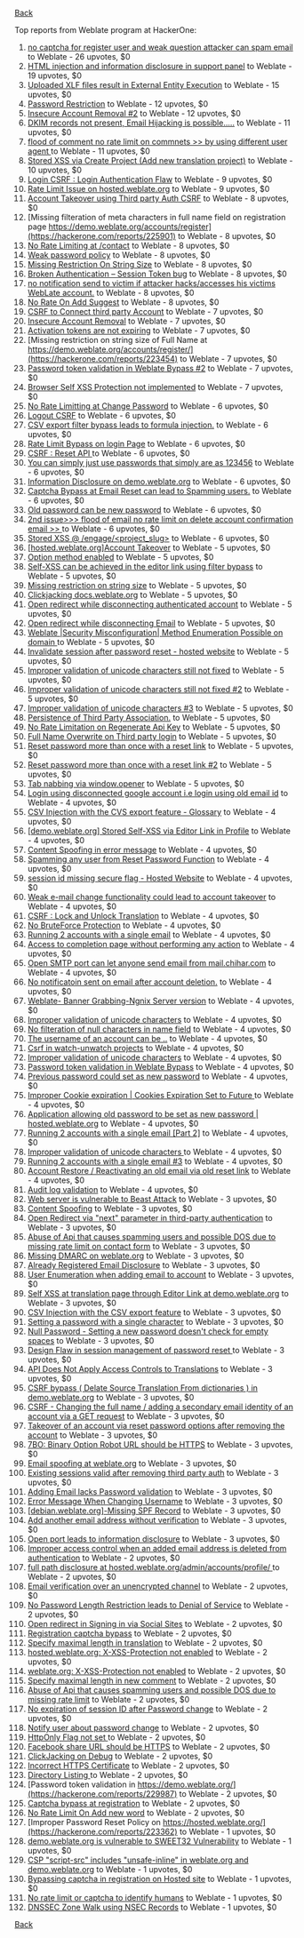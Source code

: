 [Back](../README.md)

Top reports from Weblate program at HackerOne:

1. [no captcha for register user and weak question attacker can spam email](https://hackerone.com/reports/236398) to Weblate - 26 upvotes, $0
2. [HTML injection and information disclosure in support panel](https://hackerone.com/reports/634312) to Weblate - 19 upvotes, $0
3. [Uploaded XLF files result in External Entity Execution](https://hackerone.com/reports/232614) to Weblate - 15 upvotes, $0
4. [Password Restriction](https://hackerone.com/reports/229920) to Weblate - 12 upvotes, $0
5. [Insecure Account Removal #2](https://hackerone.com/reports/229532) to Weblate - 12 upvotes, $0
6. [DKIM records not present, Email Hijacking is possible.....](https://hackerone.com/reports/253926) to Weblate - 11 upvotes, $0
7. [flood of comment no rate  limit on commnets \>\>  by using different user agent ](https://hackerone.com/reports/404035) to Weblate - 11 upvotes, $0
8. [Stored XSS via Create Project (Add new translation project)](https://hackerone.com/reports/610219) to Weblate - 10 upvotes, $0
9. [Login CSRF : Login Authentication Flaw](https://hackerone.com/reports/229528) to Weblate - 9 upvotes, $0
10. [Rate Limit Issue on hosted.weblate.org](https://hackerone.com/reports/229825) to Weblate - 9 upvotes, $0
11. [Account Takeover using Third party Auth CSRF](https://hackerone.com/reports/225653) to Weblate - 8 upvotes, $0
12. [Missing filteration of meta characters in full name field on registration page https://demo.weblate.org/accounts/register](https://hackerone.com/reports/225901) to Weblate - 8 upvotes, $0
13. [No Rate Limiting at /contact](https://hackerone.com/reports/229511) to Weblate - 8 upvotes, $0
14. [Weak password policy](https://hackerone.com/reports/224572) to Weblate - 8 upvotes, $0
15. [Missing Restriction On String Size](https://hackerone.com/reports/257376) to Weblate - 8 upvotes, $0
16. [Broken Authentication – Session Token bug](https://hackerone.com/reports/400826) to Weblate - 8 upvotes, $0
17. [no notification send to victim if attacker hacks/accesses his victims WebLate account.](https://hackerone.com/reports/282772) to Weblate - 8 upvotes, $0
18. [No Rate On Add Suggest](https://hackerone.com/reports/481654) to Weblate - 8 upvotes, $0
19. [CSRF to Connect third party Account](https://hackerone.com/reports/225100) to Weblate - 7 upvotes, $0
20. [Insecure Account Removal](https://hackerone.com/reports/223355) to Weblate - 7 upvotes, $0
21. [Activation tokens are not expiring](https://hackerone.com/reports/223339) to Weblate - 7 upvotes, $0
22. [Missing restriction on string size of Full Name at https://demo.weblate.org/accounts/register/](https://hackerone.com/reports/223454) to Weblate - 7 upvotes, $0
23. [Password token validation in Weblate Bypass #2](https://hackerone.com/reports/244287) to Weblate - 7 upvotes, $0
24. [Browser Self XSS Protection not implemented](https://hackerone.com/reports/400781) to Weblate - 7 upvotes, $0
25. [No Rate Limitting at Change Password](https://hackerone.com/reports/223694) to Weblate - 6 upvotes, $0
26. [Logout CSRF](https://hackerone.com/reports/223329) to Weblate - 6 upvotes, $0
27. [CSV export filter bypass leads to formula injection.](https://hackerone.com/reports/223999) to Weblate - 6 upvotes, $0
28. [Rate Limit Bypass on login Page](https://hackerone.com/reports/224460) to Weblate - 6 upvotes, $0
29. [CSRF : Reset API ](https://hackerone.com/reports/223333) to Weblate - 6 upvotes, $0
30. [You can simply just use passwords that simply are as 123456](https://hackerone.com/reports/223374) to Weblate - 6 upvotes, $0
31. [Information Disclosure on demo.weblate.org](https://hackerone.com/reports/229620) to Weblate - 6 upvotes, $0
32. [Captcha Bypass at Email Reset can lead to Spamming users.](https://hackerone.com/reports/229541) to Weblate - 6 upvotes, $0
33. [Old password can be new password](https://hackerone.com/reports/229577) to Weblate - 6 upvotes, $0
34. [2nd issue\>\>\> flood of email  no rate limit on delete account confirmation email \>\> ](https://hackerone.com/reports/404713) to Weblate - 6 upvotes, $0
35. [Stored XSS @ /engage/\<project_slug\>](https://hackerone.com/reports/472391) to Weblate - 6 upvotes, $0
36. [[hosted.weblate.org]Account Takeover](https://hackerone.com/reports/223637) to Weblate - 5 upvotes, $0
37. [Option method enabled](https://hackerone.com/reports/230194) to Weblate - 5 upvotes, $0
38. [Self-XSS can be achieved in the editor link using filter bypass](https://hackerone.com/reports/229735) to Weblate - 5 upvotes, $0
39. [Missing restriction on string size](https://hackerone.com/reports/229796) to Weblate - 5 upvotes, $0
40. [Clickjacking docs.weblate.org](https://hackerone.com/reports/223391) to Weblate - 5 upvotes, $0
41. [Open redirect while disconnecting authenticated account](https://hackerone.com/reports/224317) to Weblate - 5 upvotes, $0
42. [Open redirect while disconnecting Email](https://hackerone.com/reports/238117) to Weblate - 5 upvotes, $0
43. [Weblate |Security Misconfiguration| Method Enumeration Possible on domain ](https://hackerone.com/reports/230648) to Weblate - 5 upvotes, $0
44. [Invalidate session after password reset - hosted website](https://hackerone.com/reports/224362) to Weblate - 5 upvotes, $0
45. [Improper validation of unicode characters still not fixed](https://hackerone.com/reports/241596) to Weblate - 5 upvotes, $0
46. [Improper validation of unicode characters still not fixed #2](https://hackerone.com/reports/243611) to Weblate - 5 upvotes, $0
47. [Improper validation of unicode characters #3](https://hackerone.com/reports/243635) to Weblate - 5 upvotes, $0
48. [Persistence of Third Party Association.](https://hackerone.com/reports/241623) to Weblate - 5 upvotes, $0
49. [No Rate Limitation on Regenerate Api Key](https://hackerone.com/reports/243619) to Weblate - 5 upvotes, $0
50. [Full Name Overwrite on Third party login](https://hackerone.com/reports/241598) to Weblate - 5 upvotes, $0
51. [Reset password more than once with a reset link](https://hackerone.com/reports/243594) to Weblate - 5 upvotes, $0
52. [Reset password more than once with a reset link #2](https://hackerone.com/reports/245450) to Weblate - 5 upvotes, $0
53. [Tab nabbing via window.opener](https://hackerone.com/reports/403891) to Weblate - 5 upvotes, $0
54. [Login using disconnected google account i.e login using old email id](https://hackerone.com/reports/223427) to Weblate - 4 upvotes, $0
55. [CSV Injection with the CVS export feature - Glossary](https://hackerone.com/reports/224291) to Weblate - 4 upvotes, $0
56. [[demo.weblate.org] Stored Self-XSS via Editor Link in Profile](https://hackerone.com/reports/223331) to Weblate - 4 upvotes, $0
57. [Content Spoofing in error message](https://hackerone.com/reports/223456) to Weblate - 4 upvotes, $0
58. [Spamming any user from Reset Password Function](https://hackerone.com/reports/223525) to Weblate - 4 upvotes, $0
59. [session id missing secure flag - Hosted Website](https://hackerone.com/reports/224379) to Weblate - 4 upvotes, $0
60. [Weak e-mail change functionality could lead to account takeover](https://hackerone.com/reports/223461) to Weblate - 4 upvotes, $0
61. [CSRF : Lock and Unlock Translation](https://hackerone.com/reports/223345) to Weblate - 4 upvotes, $0
62. [No BruteForce Protection](https://hackerone.com/reports/223337) to Weblate - 4 upvotes, $0
63. [Running 2 accounts with a single email](https://hackerone.com/reports/224072) to Weblate - 4 upvotes, $0
64. [Access to completion page without performing any action](https://hackerone.com/reports/223846) to Weblate - 4 upvotes, $0
65. [Open SMTP port can let anyone send email from mail.chihar.com](https://hackerone.com/reports/223435) to Weblate - 4 upvotes, $0
66. [No notificatoin sent on email after account deletion.](https://hackerone.com/reports/229909) to Weblate - 4 upvotes, $0
67. [Weblate- Banner Grabbing-Ngnix Server version](https://hackerone.com/reports/230633) to Weblate - 4 upvotes, $0
68. [Improper validation of unicode characters](https://hackerone.com/reports/229483) to Weblate - 4 upvotes, $0
69. [No filteration of null characters in name field](https://hackerone.com/reports/242945) to Weblate - 4 upvotes, $0
70. [The username of an account can be ..](https://hackerone.com/reports/243609) to Weblate - 4 upvotes, $0
71. [Csrf in watch-unwatch projects](https://hackerone.com/reports/229405) to Weblate - 4 upvotes, $0
72. [Improper validation of unicode characters](https://hackerone.com/reports/242171) to Weblate - 4 upvotes, $0
73. [Password token validation in Weblate Bypass](https://hackerone.com/reports/243842) to Weblate - 4 upvotes, $0
74. [Previous password could set as new password](https://hackerone.com/reports/243616) to Weblate - 4 upvotes, $0
75. [Improper Cookie expiration | Cookies Expiration Set to Future ](https://hackerone.com/reports/232306) to Weblate - 4 upvotes, $0
76. [ Application allowing old password to be set as new password | hosted.weblate.org](https://hackerone.com/reports/264934) to Weblate - 4 upvotes, $0
77. [Running 2 accounts with a single email [Part 2]](https://hackerone.com/reports/241608) to Weblate - 4 upvotes, $0
78. [Improper validation of unicode characters ](https://hackerone.com/reports/278718) to Weblate - 4 upvotes, $0
79. [Running 2 accounts with a single email #3](https://hackerone.com/reports/245304) to Weblate - 4 upvotes, $0
80. [ Account Restore / Reactivating an old email via old reset link](https://hackerone.com/reports/275303) to Weblate - 4 upvotes, $0
81. [Audit log validation](https://hackerone.com/reports/296632) to Weblate - 4 upvotes, $0
82. [Web server is vulnerable to Beast Attack](https://hackerone.com/reports/223350) to Weblate - 3 upvotes, $0
83. [Content Spoofing](https://hackerone.com/reports/223630) to Weblate - 3 upvotes, $0
84. [Open Redirect via "next" parameter in third-party authentication](https://hackerone.com/reports/223326) to Weblate - 3 upvotes, $0
85. [Abuse of Api that causes spamming users and possible DOS due to missing rate limit on contact form](https://hackerone.com/reports/223542) to Weblate - 3 upvotes, $0
86. [Missing DMARC on weblate.org](https://hackerone.com/reports/223545) to Weblate - 3 upvotes, $0
87. [Already Registered Email Disclosure](https://hackerone.com/reports/223343) to Weblate - 3 upvotes, $0
88. [User Enumeration when adding email to account](https://hackerone.com/reports/223531) to Weblate - 3 upvotes, $0
89. [Self XSS at translation page through Editor Link at demo.weblate.org](https://hackerone.com/reports/223692) to Weblate - 3 upvotes, $0
90. [CSV Injection with the CSV export feature](https://hackerone.com/reports/223344) to Weblate - 3 upvotes, $0
91. [Setting a password with a single character](https://hackerone.com/reports/223851) to Weblate - 3 upvotes, $0
92. [Null Password - Setting a new password doesn't check for empty spaces](https://hackerone.com/reports/223618) to Weblate - 3 upvotes, $0
93. [Design Flaw in session management of password reset ](https://hackerone.com/reports/229417) to Weblate - 3 upvotes, $0
94. [API Does Not Apply Access Controls to Translations](https://hackerone.com/reports/232994) to Weblate - 3 upvotes, $0
95. [CSRF bypass ( Delate Source Translation From dictionaries ) in demo.weblate.org](https://hackerone.com/reports/230863) to Weblate - 3 upvotes, $0
96. [CSRF - Changing the full name / adding a secondary email identity of an account via a GET request](https://hackerone.com/reports/223367) to Weblate - 3 upvotes, $0
97. [Takeover of an account via reset password options after removing the account](https://hackerone.com/reports/230076) to Weblate - 3 upvotes, $0
98. [7BO: Binary Option Robot URL should be HTTPS](https://hackerone.com/reports/225722) to Weblate - 3 upvotes, $0
99. [Email spoofing at weblate.org](https://hackerone.com/reports/224186) to Weblate - 3 upvotes, $0
100. [Existing sessions valid after removing third party auth](https://hackerone.com/reports/223475) to Weblate - 3 upvotes, $0
101. [Adding Email lacks Password validation](https://hackerone.com/reports/229869) to Weblate - 3 upvotes, $0
102. [Error Message When Changing Username](https://hackerone.com/reports/243664) to Weblate - 3 upvotes, $0
103. [[debian.weblate.org]-Missing SPF Record](https://hackerone.com/reports/245518) to Weblate - 3 upvotes, $0
104. [Add another email address without verification](https://hackerone.com/reports/265987) to Weblate - 3 upvotes, $0
105. [Open port leads to information disclosure](https://hackerone.com/reports/223421) to Weblate - 3 upvotes, $0
106. [Improper access control when an added email address is deleted from authentication](https://hackerone.com/reports/223434) to Weblate - 2 upvotes, $0
107. [full path disclosure at hosted.weblate.org/admin/accounts/profile/ ](https://hackerone.com/reports/225495) to Weblate - 2 upvotes, $0
108. [Email verification over an unencrypted channel](https://hackerone.com/reports/224287) to Weblate - 2 upvotes, $0
109. [No Password Length Restriction leads to Denial of Service](https://hackerone.com/reports/223854) to Weblate - 2 upvotes, $0
110. [Open redirect in Signing in via Social Sites](https://hackerone.com/reports/223718) to Weblate - 2 upvotes, $0
111. [Registration captcha bypass](https://hackerone.com/reports/223324) to Weblate - 2 upvotes, $0
112. [Specify maximal length in translation](https://hackerone.com/reports/224015) to Weblate - 2 upvotes, $0
113. [hosted.weblate.org: X-XSS-Protection not enabled](https://hackerone.com/reports/223396) to Weblate - 2 upvotes, $0
114. [weblate.org: X-XSS-Protection not enabled](https://hackerone.com/reports/223723) to Weblate - 2 upvotes, $0
115. [Specify maximal length in new comment](https://hackerone.com/reports/223931) to Weblate - 2 upvotes, $0
116. [Abuse of Api that causes spamming users and possible DOS due to missing rate limit](https://hackerone.com/reports/223557) to Weblate - 2 upvotes, $0
117. [No expiration of session ID after Password change](https://hackerone.com/reports/223327) to Weblate - 2 upvotes, $0
118. [Notify user about password change](https://hackerone.com/reports/223609) to Weblate - 2 upvotes, $0
119. [HttpOnly Flag not set ](https://hackerone.com/reports/224006) to Weblate - 2 upvotes, $0
120. [Facebook share URL should be HTTPS](https://hackerone.com/reports/225769) to Weblate - 2 upvotes, $0
121. [ClickJacking on Debug](https://hackerone.com/reports/225555) to Weblate - 2 upvotes, $0
122. [Incorrect HTTPS Certificate](https://hackerone.com/reports/225540) to Weblate - 2 upvotes, $0
123. [Directory Listing ](https://hackerone.com/reports/223384) to Weblate - 2 upvotes, $0
124. [Password token validation in https://demo.weblate.org/](https://hackerone.com/reports/229987) to Weblate - 2 upvotes, $0
125. [Captcha bypass at registration](https://hackerone.com/reports/229584) to Weblate - 2 upvotes, $0
126. [No Rate Limit  On Add new word](https://hackerone.com/reports/479021) to Weblate - 2 upvotes, $0
127. [Improper Password Reset Policy on https://hosted.weblate.org/](https://hackerone.com/reports/223362) to Weblate - 1 upvotes, $0
128. [demo.weblate.org is vulnerable to SWEET32 Vulnerability](https://hackerone.com/reports/223653) to Weblate - 1 upvotes, $0
129. [CSP "script-src" includes "unsafe-inline" in weblate.org and demo.weblate.org](https://hackerone.com/reports/231062) to Weblate - 1 upvotes, $0
130. [Bypassing captcha in registration on Hosted site](https://hackerone.com/reports/224342) to Weblate - 1 upvotes, $0
131. [No rate limit or captcha to identify humans](https://hackerone.com/reports/257384) to Weblate - 1 upvotes, $0
132. [DNSSEC Zone Walk using NSEC Records](https://hackerone.com/reports/228471) to Weblate - 1 upvotes, $0


[Back](../README.md)
